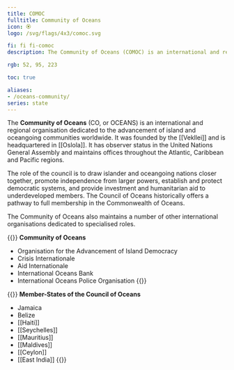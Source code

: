 ```yaml
---
title: COMOC
fulltitle: Community of Oceans
icon: 🏵️
logo: /svg/flags/4x3/comoc.svg

fi: fi fi-comoc
description: The Community of Oceans (COMOC) is an international and regional organisation dedicated to the advancement of island communities worldwide.

rgb: 52, 95, 223

toc: true

aliases:
- /oceans-community/
series: state
---
```


The **Community of Oceans** (CO, or OCEANS) is an international and regional organisation dedicated to the advancement of island and oceangoing communities worldwide. It was founded by the [[Vekllei]] and is headquartered in [[Oslola]]. It has observer status in the United Nations General Assembly and maintains offices throughout the Atlantic, Caribbean and Pacific regions.

The role of the council is to draw islander and oceangoing nations closer together, promote independence from larger powers, establish and protect democratic systems, and provide investment and humanitarian aid to underdeveloped members. The Council of Oceans historically offers a pathway to full membership in the Commonwealth of Oceans.

The Community of Oceans also maintains a number of other international organisations dedicated to specialised roles.

{{<note panel>}}
**Community of Oceans**

* Organisation for the Advancement of Island Democracy
* Crisis Internationale
* Aid Internationale
* International Oceans Bank
* International Oceans Police Organisation
{{</note>}}

{{<note panel>}}
**Member-States of the Council of Oceans**

* Jamaica
* Belize
* [[Haiti]]
* [[Seychelles]]
* [[Mauritius]]
* [[Maldives]]
* [[Ceylon]]
* [[East India]]
{{</note>}}
